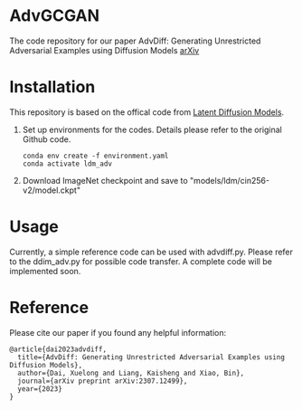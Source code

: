 # AdvGCGAN
 
The code repository for our paper AdvDiff: Generating Unrestricted Adversarial Examples using Diffusion Models [arXiv](https://arxiv.org/abs/2307.12499)

# Installation

This repository is based on the offical code from [Latent Diffusion Models](https://github.com/CompVis/latent-diffusion). 

1. Set up environments for the codes. Details please refer to the original Github code.

   ```shell
   conda env create -f environment.yaml
   conda activate ldm_adv
   ```
2. Download ImageNet checkpoint and save to "models/ldm/cin256-v2/model.ckpt"

# Usage

Currently, a simple reference code can be used with advdiff.py. Please refer to the ddim_adv.py for possible code transfer. A complete code will be implemented soon.


# Reference

Please cite our paper if you found any helpful information:


    @article{dai2023advdiff,
      title={AdvDiff: Generating Unrestricted Adversarial Examples using Diffusion Models},
      author={Dai, Xuelong and Liang, Kaisheng and Xiao, Bin},
      journal={arXiv preprint arXiv:2307.12499},
      year={2023}
    }
